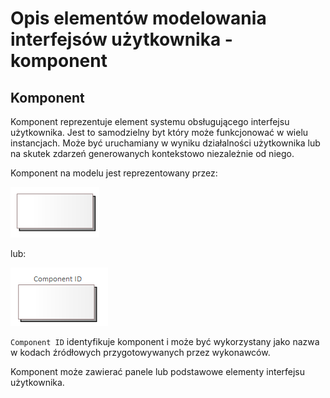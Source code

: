 # Opis elementów modelowania interfejsów użytkownika - komponent

## Komponent

Komponent reprezentuje element systemu obsługującego interfejsu użytkownika. Jest to samodzielny byt który może funkcjonować w wielu instancjach. Może być uruchamiany w wyniku działalności użytkownika lub na skutek zdarzeń generowanych kontekstowo niezależnie od niego.

Komponent na modelu jest reprezentowany przez:

![Komponent](../../img/ui-component.png)

lub:

![Komponent](../../img/ui-component-name.png)

`Component ID` identyfikuje komponent i może być wykorzystany jako nazwa w kodach źródłowych przygotowywanych przez wykonawców.

Komponent może zawierać panele lub podstawowe elementy interfejsu użytkownika.

